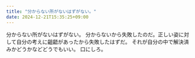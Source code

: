 ```yaml
---
title: "分からない所がないはずがない。"
date: 2024-12-21T15:35:25+09:00
---
```

分からない所がないはずがない。
分からないから失敗したのだ。正しい姿に対して自分の考えに齟齬があったから失敗したはずだ。
それが自分の中で解決済みかどうかなどどうでもいい。
口にしろ。
